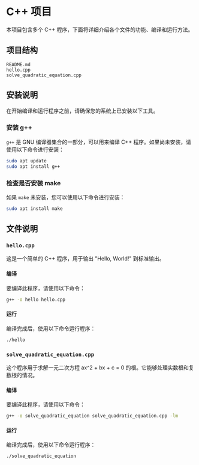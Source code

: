 # C++ 项目

本项目包含多个 C++ 程序，下面将详细介绍各个文件的功能、编译和运行方法。

## 项目结构
```plaintext
README.md
hello.cpp
solve_quadratic_equation.cpp
```

## 安装说明

在开始编译和运行程序之前，请确保您的系统上已安装以下工具。

### 安装 g++
`g++` 是 GNU 编译器集合的一部分，可以用来编译 C++ 程序。如果尚未安装，请使用以下命令进行安装：

```bash
sudo apt update
sudo apt install g++
```

### 检查是否安装 make
如果 `make` 未安装，您可以使用以下命令进行安装：

```bash
sudo apt install make
```

## 文件说明

### `hello.cpp`
这是一个简单的 C++ 程序，用于输出 "Hello, World!" 到标准输出。

#### 编译
要编译此程序，请使用以下命令：
```bash
g++ -o hello hello.cpp
```

#### 运行
编译完成后，使用以下命令运行程序：
```bash
./hello
```

### `solve_quadratic_equation.cpp`
这个程序用于求解一元二次方程 ax^2 + bx + c = 0 的根。它能够处理实数根和复数根的情况。

#### 编译
要编译此程序，请使用以下命令：
```bash
g++ -o solve_quadratic_equation solve_quadratic_equation.cpp -lm
```

#### 运行
编译完成后，使用以下命令运行程序：
```bash
./solve_quadratic_equation
```